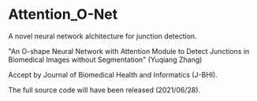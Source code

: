 # Attention_O-Net
A novel neural network alchitecture for junction detection.

"An O-shape Neural Network with Attention Module to Detect Junctions in Biomedical Images without Segmentation"
(Yuqiang Zhang)

Accept by Journal of Biomedical Health and Informatics (J-BHI).

The full source code will have been released (2021/06/28).
